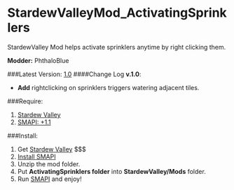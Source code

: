 # StardewValleyMod_ActivatingSprinklers
StardewValley Mod helps activate sprinklers anytime by right clicking them.

**Modder:** PhthaloBlue

###Latest Version: [1.0](https://github.com/lambui/StardewValleyMod_ActivatingSprinklers/releases)
####Change Log **v.1.0**:
+ **Add** rightclicking on sprinklers triggers watering adjacent tiles.

###Require:  
1. [Stardew Valley](http://store.steampowered.com/app/413150/)
2. [SMAPI: +1.1](https://github.com/ClxS/SMAPI/releases)

###Install:  
1. Get [Stardew Valley](http://store.steampowered.com/app/413150/) $$$
2. [Install SMAPI](http://canimod.com/guides/using-mods#installing-smapi)
4. Unzip the mod folder.
5. Put **ActivatingSprinklers folder** into **StardewValley/Mods** folder. 
6. Run [SMAPI](http://canimod.com/guides/using-mods#installing-smapi) and enjoy!
